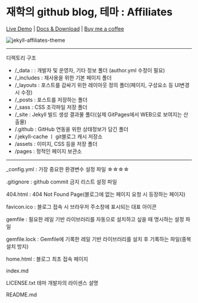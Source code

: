 # 재학의 github blog, 테마 : Affiliates

[Live Demo](https://wowthemesnet.github.io/affiliates-jekyll-theme/) | [Docs & Download](https://bootstrapstarter.com/template-affiliates-bootstrap-jekyll/) |  [Buy me a coffee](https://www.wowthemes.net/donate/)

![jekyll-affiliates-theme](https://bootstrapstarter.com/assets/img/themes/affiliates-jekyll.jpg)

-------

디렉토리 구조 
* /_data      : : 개발자 및 운영자, 기타 정보 폴더 (author.yml 수정이 필요)
* /_includes  : 재사용을 위한 기본 페이지 폴더
* /_layouts   : 포스트를 감싸기 위한 레이아웃 정의 폴더(페이지, 구성요소 등 UI변경 시 수정)
* /_posts     : 포스트를 저장하는 폴더
* /_sass      : CSS 조각파일 저장 폴더
* /_site      : Jekyll 빌드 생성 결과물 폴더(실제 GitPages에서 WEB으로 보여지는 산출물)
* /.github    :  GitHub 연동을 위한 상태정보가 담긴 폴더
* /.jekyll-cache ㅣ git블로그 캐시 저장소
* /assets     : 이미지, CSS 등을 저장 폴더
* /pages      : 정적인 페이지 보관소
-------
_config.yml : 가장 중요한 환경변수 설정 파일 ☆☆☆☆

.gitignore : github commit 금지 리스트 설정 파일

404.html : 404 Not Found Page(블로그에 없는 페이지 요청 시 등장하는 페이지)

favicon.ico : 블로그 접속 시 브라우저 주소창에 표시되는 대표 아이콘

gemfile : 필요한 레일 기반 라이브러리를 자동으로 설치하고 싶을 때 명시하는 설정 파일

gemfile.lock : Gemfile에 기록한 레일 기반 라이브러리를 설치 후 기록하는 파일(중복설치 방지)

home.html : 블로그 최초 접속 페이지

index.md

LICENSE.txt  테마 개발자의 라이센스 설명

README.md